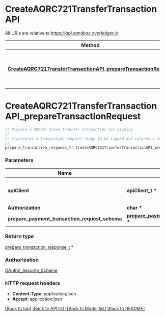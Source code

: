 # CreateAQRC721TransferTransactionAPI

All URIs are relative to *https://api.sandbox.overledger.io*

Method | HTTP request | Description
------------- | ------------- | -------------
[**CreateAQRC721TransferTransactionAPI_prepareTransactionRequest**](CreateAQRC721TransferTransactionAPI.md#CreateAQRC721TransferTransactionAPI_prepareTransactionRequest) | **POST** /v2/tokenise/preparation/transaction/qrc721/transfer | Prepare a QRC721 token transfer transaction for signing


# **CreateAQRC721TransferTransactionAPI_prepareTransactionRequest**
```c
// Prepare a QRC721 token transfer transaction for signing
//
// Transforms a transaction request ready to be signed and returns a request ID for executing. The supported transaction type is “Create Transfer” which will allow you to transfer a QRC721 token to another specified account. Successfully prepared transactions can then be executed using the /execution/transaction API.
//
prepare_transaction_response_t* CreateAQRC721TransferTransactionAPI_prepareTransactionRequest(apiClient_t *apiClient, char * Authorization, prepare_payment_transaction_request_schema_t * prepare_payment_transaction_request_schema);
```

### Parameters
Name | Type | Description  | Notes
------------- | ------------- | ------------- | -------------
**apiClient** | **apiClient_t \*** | context containing the client configuration |
**Authorization** | **char \*** |  | 
**prepare_payment_transaction_request_schema** | **[prepare_payment_transaction_request_schema_t](prepare_payment_transaction_request_schema.md) \*** |  | 

### Return type

[prepare_transaction_response_t](prepare_transaction_response.md) *


### Authorization

[OAuth2_Security_Scheme](../README.md#OAuth2_Security_Scheme)

### HTTP request headers

 - **Content-Type**: application/json
 - **Accept**: application/json

[[Back to top]](#) [[Back to API list]](../README.md#documentation-for-api-endpoints) [[Back to Model list]](../README.md#documentation-for-models) [[Back to README]](../README.md)

